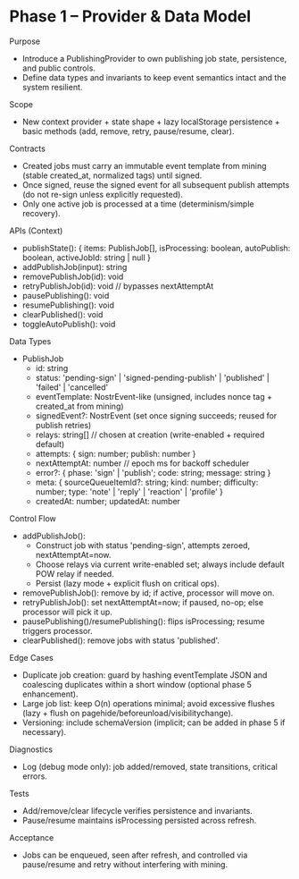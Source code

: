 # Phase 1 – Provider & Data Model

Purpose
- Introduce a PublishingProvider to own publishing job state, persistence, and public controls.
- Define data types and invariants to keep event semantics intact and the system resilient.

Scope
- New context provider + state shape + lazy localStorage persistence + basic methods (add, remove, retry, pause/resume, clear).

Contracts
- Created jobs must carry an immutable event template from mining (stable created_at, normalized tags) until signed.
- Once signed, reuse the signed event for all subsequent publish attempts (do not re-sign unless explicitly requested).
- Only one active job is processed at a time (determinism/simple recovery).

APIs (Context)
- publishState(): { items: PublishJob[], isProcessing: boolean, autoPublish: boolean, activeJobId: string | null }
- addPublishJob(input): string
- removePublishJob(id): void
- retryPublishJob(id): void // bypasses nextAttemptAt
- pausePublishing(): void
- resumePublishing(): void
- clearPublished(): void
- toggleAutoPublish(): void

Data Types
- PublishJob
  - id: string
  - status: 'pending-sign' | 'signed-pending-publish' | 'published' | 'failed' | 'cancelled'
  - eventTemplate: NostrEvent-like (unsigned, includes nonce tag + created_at from mining)
  - signedEvent?: NostrEvent (set once signing succeeds; reused for publish retries)
  - relays: string[] // chosen at creation (write-enabled + required default)
  - attempts: { sign: number; publish: number }
  - nextAttemptAt: number // epoch ms for backoff scheduler
  - error?: { phase: 'sign' | 'publish'; code: string; message: string }
  - meta: { sourceQueueItemId?: string; kind: number; difficulty: number; type: 'note' | 'reply' | 'reaction' | 'profile' }
  - createdAt: number; updatedAt: number

Control Flow
- addPublishJob():
  - Construct job with status 'pending-sign', attempts zeroed, nextAttemptAt=now.
  - Choose relays via current write-enabled set; always include default POW relay if needed.
  - Persist (lazy mode + explicit flush on critical ops).
- removePublishJob(): remove by id; if active, processor will move on.
- retryPublishJob(): set nextAttemptAt=now; if paused, no-op; else processor will pick it up.
- pausePublishing()/resumePublishing(): flips isProcessing; resume triggers processor.
- clearPublished(): remove jobs with status 'published'.

Edge Cases
- Duplicate job creation: guard by hashing eventTemplate JSON and coalescing duplicates within a short window (optional phase 5 enhancement).
- Large job list: keep O(n) operations minimal; avoid excessive flushes (lazy + flush on pagehide/beforeunload/visibilitychange).
- Versioning: include schemaVersion (implicit; can be added in phase 5 if necessary).

Diagnostics
- Log (debug mode only): job added/removed, state transitions, critical errors.

Tests
- Add/remove/clear lifecycle verifies persistence and invariants.
- Pause/resume maintains isProcessing persisted across refresh.

Acceptance
- Jobs can be enqueued, seen after refresh, and controlled via pause/resume and retry without interfering with mining.

